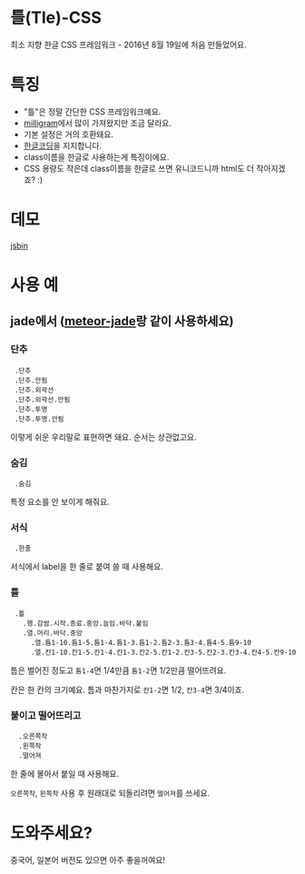 # 틀(Tle)-CSS
최소 지향 한글 CSS 프레임워크 - 2016년 8월 19일에 처음 만들었어요.
# 특징
* "틀"은 정말 간단한 CSS 프레임워크예요.
* [milligram](http://milligram.github.io/)에서 많이 가져왔지만 조금 달라요.
* 기본 설정은 거의 호환돼요.
* [한글코딩](http://xn--bj0bv9kgwxoqf.org/)을 지지합니다.
* class이름을 한글로 사용하는게 특징이에요.
* CSS 용량도 작은데 class이름을 한글로 쓰면 유니코드니까 html도 더 작아지겠죠? :)

# 데모
[jsbin](http://output.jsbin.com/cisico)

# 사용 예
## jade에서 ([meteor-jade](https://atmospherejs.com/spectrum/jade)랑 같이 사용하세요)
### 단추
```
 .단추
 .단추.안됨
 .단추.외곽선
 .단추.외곽선.안됨
 .단추.투명
 .단추.투명.안됨
``` 
 이렇게 쉬운 우리말로 표현하면 돼요. 순서는 상관없고요.
### 숨김 
``` 
 .숨김
```
특정 요소를 안 보이게 해줘요.
### 서식
```
 .한줄
```
서식에서 label을 한 줄로 붙여 쓸 때 사용해요.
### 틀
```
 .틀
   .행.감쌈.시작.종료.중앙.늘임.바닥.붙임
   .열.머리.바닥.중앙
     .열.틈1-10.틈1-5.틈1-4.틈1-3.틈1-2.틈2-3.틈3-4.틈4-5.틈9-10
     .열.칸1-10.칸1-5.칸1-4.칸1-3.칸2-5.칸1-2.칸3-5.칸2-3.칸3-4.칸4-5.칸9-10
```
틈은 벌어진 정도고 ```틈1-4```면 1/4만큼 ```틈1-2```면 1/2만큼 떨어뜨려요.

칸은 한 칸의 크기예요. 틈과 마찬가지로 ```칸1-2```면 1/2, ```칸3-4```면 3/4이죠.
### 붙이고 떨어뜨리고
```
  .오른쪽착
  .왼쪽착
  .떨어져
```
한 줄에 몰아서 붙일 때 사용해요.

```오른쪽착```, ```왼쪽착``` 사용 후 원래대로 되돌리려면 ```떨어져```를 쓰세요.

# 도와주세요?
중국어, 일본어 버전도 있으면 아주 좋을꺼여요!
